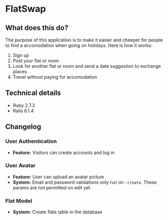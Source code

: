 # FlatSwap

## What does this do?

The purpose of this application is to make it easier and cheeper for people to find a accomodation when going on holidays. Here is how it works:
1. Sign up
2. Post your flat or room
3. Look for another flat or room and send a date suggestion to exchange places
4. Travel without paying for accomodation

## Technical details

* Ruby 2.7.2
* Rails 6.1.4

## Changelog

### User Authentication
- **Feature:** Visitors can create accounts and log in

### User Avatar
- **Feature:** User can upload an avatar picture
- **System:** Email and password validations only run on `:create`. These params are not permitted on edit yet.

### Flat Model
- **System:** Create flats table in the database